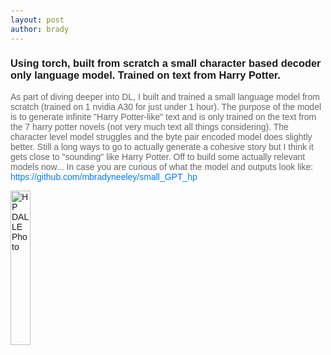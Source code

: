 ```yaml
---
layout: post
author: brady
---
```


<!DOCTYPE html>
<html lang="en">
<head>
    <meta charset="UTF-8">
    <meta name="viewport" content="width=device-width, initial-scale=1.0">
    <title>Personal Website</title>
    <style>
        body { font-family: Arial, sans-serif; padding: 20px; }
        .section { margin-bottom: 40px; }
        h1, h2 { color: #333; }
        p { color: #666; }
        a { color: #007bff; text-decoration: none; }
        a:hover { text-decoration: underline; }
    </style>
</head>
<body>

### Using torch, built from scratch a small character based decoder only language model. Trained on text from Harry Potter.

As part of diving deeper into DL, I built and trained a small language model from scratch (trained on 1 nvidia A30 for just under 1 hour). The purpose of the model is to generate infinite "Harry Potter-like" text and is only trained on the text from the 7 harry potter novels (not very much text all things considering). The character level model struggles and the byte pair encoded model does slightly better. Still a long ways to go to actually generate a cohesive story but I think it gets close to "sounding" like Harry Potter. Off to build some actually relevant models now...
In case you are curious of what the model and outputs look like: <https://github.com/mbradyneeley/small_GPT_hp>

<img src="{{site.baseurl}}/assets/images/HP/DALLE_img.png" alt="HP DALLE Photo" style="width: 25%;">

